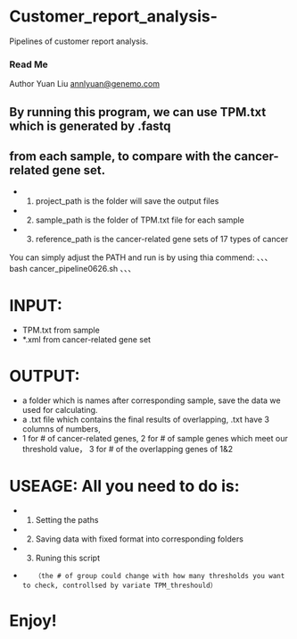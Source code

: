 # Customer_report_analysis-
Pipelines of customer report analysis. 

### Read Me

Author Yuan Liu <annlyuan@genemo.com>

## By running this program, we can use TPM.txt which is generated by .fastq 
## from each sample, to compare with the cancer-related gene set.

- 1. project_path is the folder will save the output files
- 2. sample_path is the folder of TPM.txt file for each sample
- 3. reference_path is the cancer-related gene sets of 17 types of cancer

You can simply adjust the PATH and run is by using thia commend:
、、、
bash cancer_pipeline0626.sh
、、、

# INPUT: 
- TPM.txt from sample
- *.xml from cancer-related gene set

# OUTPUT: 
- a folder which is names after corresponding sample, save the data we used for calculating.
- a .txt file which contains the final results of overlapping, .txt have 3 columns of numbers, 
- 1 for # of cancer-related genes, 2 for # of sample genes which meet our threshold value，
3 for # of the overlapping genes of 1&2 

# USEAGE: All you need to do is: 
- 1. Setting the paths 
- 2. Saving data with fixed format into corresponding folders
- 3. Runing this script
-        （the # of group could change with how many thresholds you want to check, controllsed by variate TPM_threshould）

# Enjoy!
